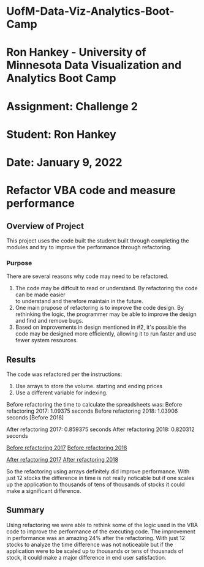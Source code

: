 # UofM-Data-Viz-Analytics-Boot-Camp
# Ron Hankey - University of Minnesota Data Visualization and Analytics Boot Camp
# 			        		Assignment: Challenge 2
# 							Student: Ron Hankey
# 							Date: January 9, 2022

# Refactor VBA code and measure performance

## Overview of Project
This project uses the code built the student built through completing the modules and try to improve the performance through refactoring. 

### Purpose
There are several reasons why code may need to be refactored.
1) The code may be diffcult to read or understand. By refactoring the code can be made easier  
   to understand and therefore maintain in the future.
2) One main prupose of refactoring is to improve the code design. By rethinking the logic, the 
   programmer may be able to improve the design and find and remove bugs.
3) Based on improvements in design mentioned in #2, it's possible the code may be designed 
   more efficiently, allowing it to run faster and use fewer system resources. 

## Results
The code was refactored per the instructions:
1) Use arrays to store the volume. starting and ending prices
2) Use a different variable for indexing.

Before refactoring the time to calculate the spreadsheets was:
   Before refactoring 2017: 1.09375 seconds 
   Before refactoring 2018: 1.03906 seconds [Before 2018]

   After refactoring 2017: 0.859375 seconds
   After refactoring 2018: 0.820312 seconds

   [Before refactoring 2017](https://github.com/lykkelig/UofM-Data-Viz-Analytics-Boot-Camp/blob/main/stock-analysis/Resources/Before-Refactoring-2017.png)
   [Before refactoring 2018](https://github.com/lykkelig/UofM-Data-Viz-Analytics-Boot-Camp/blob/main/stock-analysis/Resources/Before-Refactoring-2018.png)

   [After refactoring 2017](https://github.com/lykkelig/UofM-Data-Viz-Analytics-Boot-Camp/blob/main/stock-analysis/Resources/VBA_Challenge_2017.png)
   [After refactoring 2018](https://github.com/lykkelig/UofM-Data-Viz-Analytics-Boot-Camp/blob/main/stock-analysis/Resources/VBA_Challenge_2018.png)


So the refactoring using arrays definitely did improve performance. 
With just 12 stocks the difference in time is not really noticable but if one scales up the application to thousands of tens of thousands of stocks it could make a significant difference.

## Summary

Using refactoring we were able to rethink some of the logic used in the VBA code to improve the performance of the executing code. The improvement in performance was an amazing 24%  after the refactoring. With just 12 stocks to analyze the time difference was not noticeable but if the application were to be scaled up to thousands or tens of thousnads of stock, it could make a major difference in end user satisfaction. 